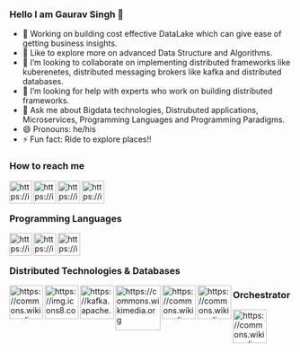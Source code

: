 ### Hello I am Gaurav Singh 👋

- 🔭 Working on building cost effective DataLake which can give ease of getting business insights. 
- 🌱 Like to explore more on advanced Data Structure and Algorithms.
- 👯 I’m looking to collaborate on implementing distributed frameworks like kuberenetes, distributed messaging brokers like kafka and distributed databases.
- 🤔 I’m looking for help with experts who work on building distributed frameworks.
- 💬 Ask me about Bigdata technologies, Distrubuted applications, Microservices, Programming Languages and Programming Paradigms.
- 😄 Pronouns: he/his
- ⚡ Fun fact: Ride to explore places!!

### How to reach me 

[<img align="left" alt="https://img.icons8.com" width="40px" src="https://img.icons8.com/fluent/48/000000/linkedin.png"/>][linkedin]
[<img align="left" alt="https://img.icons8.com" width="40px" src="https://img.icons8.com/cute-clipart/50/000000/twitter.png"/>][twitter]
[<img align="left" alt="https://img.icons8.com" width="40px" src="https://img.icons8.com/cute-clipart/64/000000/facebook-new.png"/>][fb]
[<img align="left" alt="https://img.icons8.com" width="40px" src="https://img.icons8.com/nolan/64/github.png"/>][github]

[linkedin]: https://www.linkedin.com/in/gauravsinghraj/
[twitter]: https://twitter.com/singhh_gaurav
[fb]: https://www.facebook.com/profile.php?id=1111607207
[github]: https://github.com/singhwarrior/

<br/>
<br/>

### Programming Languages

[<img align="left" alt="https://img.icons8.com" width="40px" src="https://img.icons8.com/dusk/64/000000/java-coffee-cup-logo.png"/>][java]
[<img align="left" alt="https://img.icons8.com" width="40px" src="https://img.icons8.com/dusk/64/000000/python.png"/>][python]
[<img align="left" alt="https://img.icons8.com" width="40px" src="https://img.icons8.com/dusk/64/000000/scala.png"/>][scala]


[java]: https://www.java.com/en/
[python]: https://www.python.org/
[scala]: https://www.scala-lang.org/

<br/>
<br/>

### Distributed Technologies & Databases

[<img align="left" alt="https://commons.wikimedia.org" width="60px" src="https://upload.wikimedia.org/wikipedia/commons/f/f3/Apache_Spark_logo.svg"/>][spark]
[<img align="left" alt="https://img.icons8.com" width="60px" src="https://img.icons8.com/color/64/000000/kubernetes.png"/>][kuberenetes]
[<img align="left" alt="https://kafka.apache.org" width="60px" src="https://kafka.apache.org/images/apache-kafka.png"/>][kafka]
[<img align="left" alt="https://commons.wikimedia.org" width="80px" src="https://upload.wikimedia.org/wikipedia/commons/9/93/MongoDB_Logo.svg"/>][mongodb]
[<img align="left" alt="https://commons.wikimedia.org" width="60px" src="https://upload.wikimedia.org/wikipedia/commons/5/5e/Cassandra_logo.svg"/>][cassandra]
[<img align="left" alt="https://commons.wikimedia.org" width="60px" src="https://upload.wikimedia.org/wikipedia/commons/archive/b/bb/20151019204429%21Apache_Hive_logo.svg"/>][Apache HIVE]

[spark]: https://spark.apache.org/
[kuberenetes]: https://kubernetes.io/
[kafka]: https://kafka.apache.org/
[mongodb]: https://www.mongodb.com/
[cassandra]: https://cassandra.apache.org/
[Apache HIVE]: https://hive.apache.org/

### Orchestrator

[<img align="left" alt="https://commons.wikimedia.org" width="60px" src="https://upload.wikimedia.org/wikipedia/commons/d/de/AirflowLogo.png"/>][Apache Airflow]

[Apache Airflow]: https://airflow.apache.org/

